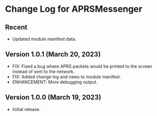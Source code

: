 # Change Log for APRSMessenger

## Recent
 - Updated module manifest data.

## Version 1.0.1 (March 20, 2023)
 - FIX: Fixed a bug where APRS packets would be printed to the screen instead of sent to the network.
 - FIX: Added change log and news to module manifest.
 - ENHANCEMENT: More debugging output.

## Version 1.0.0 (March 19, 2023)
 - Initial release.